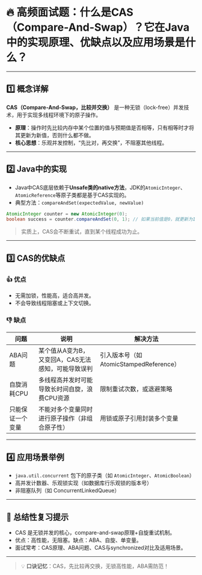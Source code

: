 # 🔥 高频面试题：什么是CAS（Compare-And-Swap）？它在Java中的实现原理、优缺点以及应用场景是什么？

---

## 1️⃣ 概念详解

**CAS（Compare-And-Swap，比较并交换）** 是一种无锁（lock-free）并发技术，用于实现多线程环境下的原子操作。

- **原理**：操作时先比较内存中某个位置的值与预期值是否相等，只有相等时才将其更新为新值，否则什么都不做。
- **核心思想**：乐观并发控制，“先比对，再交换”，不阻塞其他线程。

---

## 2️⃣ Java中的实现

- Java中CAS底层依赖于**Unsafe类的native方法**，JDK的`AtomicInteger`、`AtomicReference`等原子类都是基于CAS实现的。
- 典型方法：`compareAndSet(expectedValue, newValue)`

```java
AtomicInteger counter = new AtomicInteger(0);
boolean success = counter.compareAndSet(0, 1); // 如果当前值是0，就更新为1
```
> 实质上，CAS会不断重试，直到某个线程成功为止。

---

## 3️⃣ CAS的优缺点

### 👍 优点
- 无需加锁，性能高，适合高并发。
- 不会导致线程阻塞或上下文切换。

### 👎 缺点
| 问题             | 说明                                               | 解决方法                               |
| ---------------- | -------------------------------------------------- | -------------------------------------- |
| ABA问题          | 某个值从A变为B，又变回A，CAS无法感知，可能导致误判 | 引入版本号（如AtomicStampedReference） |
| 自旋消耗CPU      | 多线程高并发时可能导致长时间自旋，浪费CPU资源      | 限制重试次数，或退避策略               |
| 只能保证一个变量 | 不能对多个变量同时进行原子操作（非组合原子性）     | 用锁或原子引用封装多个变量             |

---

## 4️⃣ 应用场景举例

- `java.util.concurrent` 包下的原子类（如 `AtomicInteger`、`AtomicBoolean`）
- 高并发计数器、乐观锁实现（如数据库行乐观锁的版本号）
- 非阻塞队列（如 ConcurrentLinkedQueue）

---

## 📝 总结性复习提示

- CAS 是无锁并发的核心，compare-and-swap原理+自旋重试机制。
- 优点：高性能，无阻塞。缺点：ABA、自旋、单变量。
- 面试常考：CAS原理、ABA问题、CAS与synchronized对比及适用场景。

---

> 💡 **口诀记忆**：CAS，先比较再交换，无锁高性能，ABA需防范！